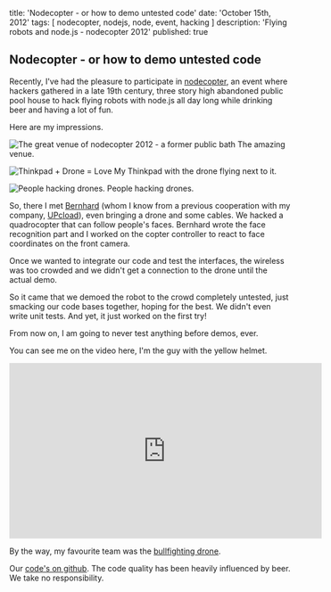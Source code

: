 title: 'Nodecopter - or how to demo untested code'
date: 'October 15th, 2012'
tags: [ nodecopter, nodejs, node, event, hacking ]
description: 'Flying robots and node.js - nodecopter 2012'
published: true


## Nodecopter - or how to demo untested code

Recently, I've had the pleasure to participate in
<a href="http://nodecopter.com">nodecopter</a>,
an event where hackers gathered in a late 19th century,
three story high abandoned public pool house
to hack flying robots with node.js all day long
while drinking beer and having a lot of fun.

Here are my impressions.

<img src="/images/nodecopter_20121005_003.resized.jpg"
 alt="The great venue of nodecopter 2012 - a former public bath" />
The amazing venue.


<img src="/images/nodecopter_20121005_011.resized.jpg"
 alt="Thinkpad + Drone = Love" />
My Thinkpad with the drone flying next to it.


<img src="/images/nodecopter_20121005_002.resized.jpg"
 alt="People hacking drones." />
People hacking drones.


So, there I met <a href="http://npmjs.org/~bkw">Bernhard</a> (whom I know from
a previous cooperation with my company, <a href="http://www.upcload.com">UPcload</a>),
even bringing a drone and some cables.
We hacked a quadrocopter that can follow people's faces.
Bernhard wrote the face recognition part
and I worked on the copter controller to react to face coordinates on the
front camera.

Once we wanted to integrate our code and test the interfaces,
the wireless was too crowded and we didn't get a connection to the drone
until the actual demo.

So it came that we demoed the robot to the crowd completely untested,
just smacking our code bases together, hoping for the best.
We didn't even write unit tests.
And yet, it just worked on the first try!

From now on, I am going to never test anything before demos, ever.

You can see me on the video here, I'm the guy with the yellow helmet.

<iframe width="560" height="315" src="http://www.youtube.com/embed/gucpgJEJ5b4" frameborder="0" allowfullscreen></iframe>

By the way, my favourite team was the
<a href="https://github.com/substack/matador-copter">bullfighting drone</a>.

Our <a href="http://github.com/strathausen/nodecopter-hacks">code's on github</a>.
The code quality has been heavily influenced by beer.
We take no responsibility.
